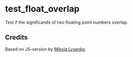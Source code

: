 # test_float_overlap
Test if the significands of two floating point numbers overlap.


## Credits
Based on JS-version by [Mikola Lysenko](https://github.com/mikolalysenko/test-float-overlap).
